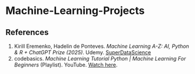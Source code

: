 # Machine-Learning-Projects
## References

1. Kirill Eremenko, Hadelin de Ponteves. *Machine Learning A-Z: AI, Python & R + ChatGPT Prize (2025)*. Udemy. [SuperDataScience](www.superdatascience.com)
2. codebasics. *Machine Learning Tutorial Python | Machine Learning For Beginners* (Playlist). YouTube. [Watch here](https://www.youtube.com/watch?v=gmvvaobm7eQ&list=PLeo1K3hjS3uvCeTYTeyfe0-rN5r8zn9rw).


